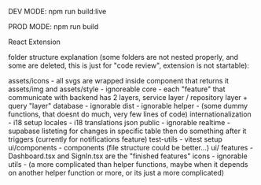 DEV MODE:
npm run build:live

PROD MODE:
npm run build

React Extension

folder structure explanation (some folders are not nested properly, and some are deleted, this is just for "code review", extension is not startable):

assets/icons - all svgs are wrapped inside component that returns it
assets/img and assets/style - ignoreable
core - each "feature" that communicate with backend has 2 layers, service layer / repository layer + query "layer"
database - ignorable
dist - ignorable
helper - (some dummy functions, that doesnt do much, very few lines of code)
internationalization - i18 setup
locales - i18 translations json
public - ignorable
realtime - supabase listeting for changes in specific table then do something after it triggers (currently for notifications feature)
test-utils - vitest setup
ui/components - components (file structure could be better...)
ui/ features - Dashboard.tsx and SignIn.tsx are the "finished features"
icons - ignorable
utils - (a more complicated than helper functions, maybe when it depends on another helper function or more, or its just a more complicated)
